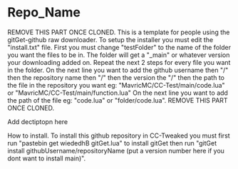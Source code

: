 # Repo_Name
REMOVE THIS PART ONCE CLONED.
This is a template for people using the gitGet-github raw downloader.
To setup the installer you must edit the "install.txt" file.
First you must change "testFolder" to the name of the folder you want the files to be in.
The folder will get a "_main" or whatever version your downloading added on.
Repeat the next 2 steps for every file you want in the folder.
On the next line you want to add the github username then "/" then the repository name then "/" then the version the "/" then the path to the file in the repository you want eg: "MavricMC/CC-Test/main/code.lua" or "MavricMC/CC-Test/main/function.lua"
On the next line you want to add the path of the file eg: "code.lua" or "folder/code.lua".
REMOVE THIS PART ONCE CLONED.

Add dectiptopn here

How to install.
To install this github repository in CC-Tweaked you must first run "pastebin get wiededhB gitGet.lua" to install gitGet then run "gitGet install githubUsername/repositoryName (put a version number here if you dont want to install main)".

